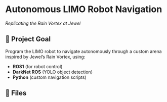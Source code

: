 # Autonomous LIMO Robot Navigation  
*Replicating the Rain Vortex at Jewel*  

## 🎯 **Project Goal**  
Program the LIMO robot to navigate autonomously through a custom arena inspired by Jewel’s Rain Vortex, using:  
- **ROS1** (for robot control)  
- **DarkNet ROS** (YOLO object detection)  
- **Python** (custom navigation scripts)  

## 📂 **Files**  
